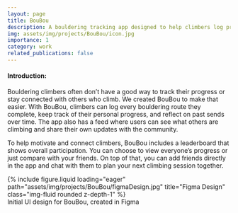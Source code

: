 ```yaml
---
layout: page
title: BouBou
description: A bouldering tracking app designed to help climbers log problems, monitor progress, and reflect on their climbing journey.
img: assets/img/projects/BouBou/icon.jpg
importance: 1
category: work
related_publications: false
---
```


#### Introduction:
Bouldering climbers often don’t have a good way to track their progress or stay connected with others who climb.
We created BouBou to make that easier. With BouBou, climbers can log every bouldering route they complete, keep track of their personal progress, and reflect on past sends over time. The app also has a feed where users can see what others are climbing and share their own updates with the community.

To help motivate and connect climbers, BouBou includes a leaderboard that shows overall participation. You can choose to view everyone’s progress or just compare with your friends. On top of that, you can add friends directly in the app and chat with them to plan your next climbing session together.


<div class="row">
    <div class="col-sm mt-3 mt-md-0">
        {% include figure.liquid loading="eager" path="assets/img/projects/BouBou/figmaDesign.jpg" title="Figma Design" class="img-fluid rounded z-depth-1" %}
    </div>
</div>
<div class="caption">
    Initial UI design for BouBou, created in Figma
</div>

<br>
<br>
<br>

